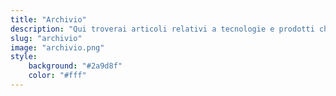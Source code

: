```yaml
---
title: "Archivio"
description: "Qui troverai articoli relativi a tecnologie e prodotti che ormai sono ombre del passato. Li tengo archiviati qui, un po' come testimonianza dell'evoluzione dei vari sistemi informatici su cui ho lavorato e un po' perché ci sono affezionato :)"
slug: "archivio"
image: "archivio.png"
style:
    background: "#2a9d8f"
    color: "#fff"
---
```

